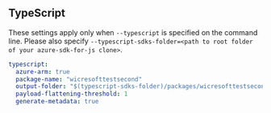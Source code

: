 ## TypeScript

These settings apply only when `--typescript` is specified on the command line.
Please also specify `--typescript-sdks-folder=<path to root folder of your azure-sdk-for-js clone>`.

```yaml $(typescript)
typescript:
  azure-arm: true
  package-name: "wicresofttestsecond"
  output-folder: "$(typescript-sdks-folder)/packages/wicresofttestsecond"
  payload-flattening-threshold: 1
  generate-metadata: true
```
